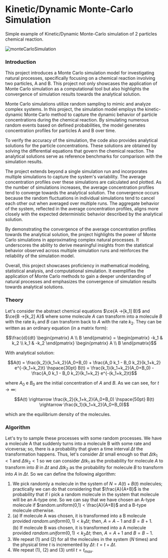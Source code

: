 # Kinetic/Dynamic Monte-Carlo Simulation
 Simple example of Kinetic/Dynamic Monte-Carlo simulation of 2 particles chemical reaction.

 ![monteCarloSimulation](https://github.com/alessandroAbati/Kinetic-Dynamic-MonteCarlo-Simulation/assets/136715422/9ccb0fc3-d9d1-4941-8a5b-a131b9f7fb0c)

### Introduction
 This project introduces a Monte Carlo simulation model for investigating natural processes, specifically focusing on a chemical reaction involving two particles, A and B. This project not only showcases the application of Monte Carlo simulation as a computational tool but also highlights the convergence of simulation results towards the analytical solution.

Monte Carlo simulations utilize random sampling to mimic and analyze complex systems. In this project, the simulation model employs the kinetic-dynamic Monte Carlo method to capture the dynamic behavior of particle concentrations during the chemical reaction. By simulating numerous random events based on defined probabilities, the model generates concentration profiles for particles A and B over time.

To verify the accuracy of the simulation, the code also provides analytical solutions for the particle concentrations. These solutions are obtained by solving the differential equations that govern the chemical reaction. The analytical solutions serve as reference benchmarks for comparison with the simulation results.

The project extends beyond a single simulation run and incorporates multiple simulations to capture the system's variability. The average concentration profiles over these simulations are calculated and plotted. As the number of simulations increases, the average concentration profiles tend to converge towards the analytical solution. The convergence occurs because the random fluctuations in individual simulations tend to cancel each other out when averaged over multiple runs. The aggregate behavior of the system, reflected in the average concentration profiles, aligns more closely with the expected deterministic behavior described by the analytical solution.

By demonstrating the convergence of the average concentration profiles towards the analytical solution, the project highlights the power of Monte Carlo simulations in approximating complex natural processes. It underscores the ability to derive meaningful insights from the statistical behavior observed across multiple simulation runs and reinforces the reliability of the simulation model.

Overall, this project showcases proficiency in mathematical modeling, statistical analysis, and computational simulation. It exemplifies the application of Monte Carlo methods to gain a deeper understanding of natural processes and emphasizes the convergence of simulation results towards analytical solutions.

### Theory
Let's consider the abstract chemical equations
$\ce{A ->[k_1] B}$ and $\ce{B ->[k_2] A}$
where some molecule $A$ can transform into a molecule $B$ with the rate $k_1$ and $B$ can transform back to $A$ with the rate $k_2$.
They can be written as an ordinary equation (in a matrix form):
```math
\frac{d}{dt} \begin{pmatrix} A \\ B \end{pmatrix} = \begin{pmatrix}
-k_1 & k_2 \\
k_1 & -k_2
\end{pmatrix}
\begin{pmatrix} A \\ B \end{pmatrix}
```

With analytical solution:
```math
A(t) = \frac{k_2}{k_1+k_2}(A_0+B_0) + \frac{A_0 k_1 - B_0 k_2}{k_1+k_2} e^{-(k_1+k_2)t}
\hspace{30pt}
B(t) = \frac{k_1}{k_1+k_2}(A_0+B_0) - \frac{A_0 k_1 - B_0 k_2}{k_1+k_2} e^{-(k_1+k_2)t}
```
where $A_0$ e $B_0$ are the initial concentration of $A$ and $B$.
As we can see, for $t \rightarrow \infty$:
```math
A(t) \rightarrow \frac{k_2}{k_1+k_2}(A_0+B_0) \hspace{50pt} B(t) \rightarrow \frac{k_1}{k_1+k_2}(A_0+B_0)
```
which are the equilibrium density of the molecules.

### Algorithm
Let's try to sample these processes with some random processes.
We have a molecule A that suddenly turns into a molecule B with some rate and viceversa; so, there is a probability that given a time interval $\Delta t$ the transformation happens. Thus, let's consider $\Delta t$ small enough so that $\Delta t k_1 < 1$ and $\Delta t k_2 < 1$ so we can consider $\Delta t k_1$ as the probability for molecule $A$ to transform into $B$ in $\Delta t$ and $\Delta t k_2$ as the probability for molecule $B$ to transform into $A$ in $\Delta t$.
So we can define the following algorithm:
1. We pick randomly a molecule in the system of $N = A(t) + B(t)$ molecules; practically we can do that considering that $\frac{A}{A+B}$ is the probability that if i pick a random molecule in the system that molecule will be an A-type one. So we can say that we have chosen an A-type molecule if $random.uniform(0,1) < \frac{A}{A+B}$ and a B-type molecule otherwise.
2. (a) If molecule A was chosen, it is transformed into a B molecule provided $random.uniform(0,1) < k_1 \Delta t$; then, $A = A - 1$ and $B = B + 1$. <br />
(b) If molecule B was chosen, it is transformed into a A molecule provided $random.uniform(0,1) < k_2 \Delta t$; then, $A = A + 1$ and $B = B - 1$.
3. We repeat (1) and (2) for all the molecules in the system ($N$ times) and the physical time $t$ is incremented by $\Delta t$: $t = t + \Delta t$.
4. We repeat (1), (2) and (3) until $t=t_{max}$.

